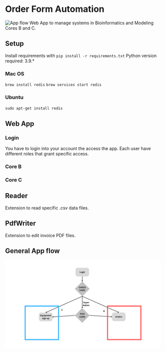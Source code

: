 # Order Form Automation
![App flow](docs/title.png.png)
Web App to manage systems in Bioinformatics and Modeling Cores B and C.

## Setup
Install requirements with 
`pip install -r requirements.txt`
Python version required: 3.9.*

### Mac OS
`brew install redis`
`brew services start redis`

### Ubuntu
`sudo apt-get install redis`

## Web App
### Login
You have to login into your account the access the app. Each user have different roles that grant specific access.   

### Core B
### Core C

## Reader
Extension to read specific .csv data files.   

## PdfWriter
Extension to edit invoice PDF files.   

## General App flow
![App flow](docs/Core_App_entry_flow.png)